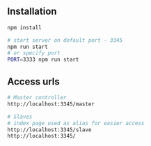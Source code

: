 



## Installation

```bash
npm install

# start server on default port - 3345
npm run start
# or specify port
PORT=3333 npm run start
```

## Access urls

```bash
# Master controller
http://localhost:3345/master

# Slaves
# index page used as alias for easier access
http://localhost:3345/slave
http://localhost:3345/
```
